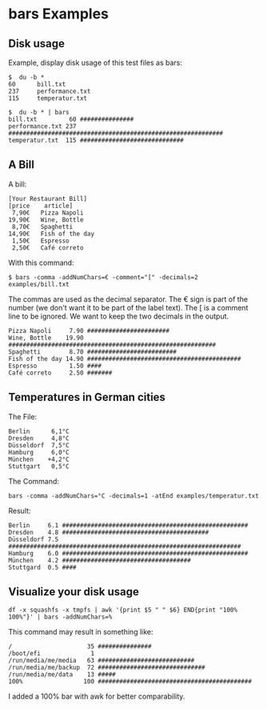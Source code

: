 # bars Examples

## Disk usage  

Example, display disk usage of this test files as bars:

    $  du -b *
    60      bill.txt
    237     performance.txt
    115     temperatur.txt
    
    $  du -b * | bars
    bill.txt         60 ###############
    performance.txt 237 ############################################################
    temperatur.txt  115 #############################

## A Bill

A bill: 

    [Your Restaurant Bill]
    [price    article]
     7,90€   Pizza Napoli
    19,90€   Wine, Bottle
     8,70€   Spaghetti
    14,90€   Fish of the day
     1,50€   Espresso
     2,50€   Café correto

With this command: 

    $ bars -comma -addNumChars=€ -comment="[" -decimals=2 examples/bill.txt

The commas are used as the decimal separator.
The € sign is part of the number (we don't want it to be part of the label text).
The [ is a comment line to be ignored.
We want to keep the two decimals in the output. 

    Pizza Napoli     7.90 #######################
    Wine, Bottle    19.90 ##########################################################
    Spaghetti        8.70 #########################
    Fish of the day 14.90 ###########################################
    Espresso         1.50 ####
    Café correto     2.50 #######


## Temperatures in German cities

The File: 

    Berlin      6,1°C
    Dresden     4,8°C
    Düsseldorf  7,5°C
    Hamburg     6,0°C
    München    +4,2°C
    Stuttgart   0,5°C

The Command: 

    bars -comma -addNumChars=°C -decimals=1 -atEnd examples/temperatur.txt

Result:

    Berlin     6.1 ####################################################
    Dresden    4.8 #########################################
    Düsseldorf 7.5 #################################################################
    Hamburg    6.0 ####################################################
    München    4.2 ####################################
    Stuttgard  0.5 ####


## Visualize your disk usage 

    df -x squashfs -x tmpfs | awk '{print $5 " " $6} END{print "100% 100%"}' | bars -addNumChars=% 

This command may result in something like: 

    /                     35 ###############
    /boot/efi              1
    /run/media/me/media   63 ###########################
    /run/media/me/backup  72 ##############################
    /run/media/me/data    13 #####
    100%                 100 ###########################################

I added a 100% bar with awk for better comparability.


